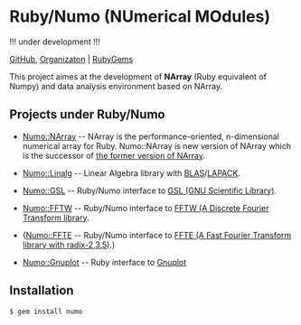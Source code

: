 # Ruby/Numo (NUmerical MOdules)

!!! under development !!!

[GitHub](https://github.com/ruby-numo/numo),
[Organizaton](https://github.com/ruby-numo) |
[RubyGems](https://rubygems.org/gems/numo)

This project aimes at the development of
**NArray** (Ruby equivalent of Numpy) and
data analysis environment based on NArray.

## Projects under Ruby/Numo

* [Numo::NArray](https://github.com/ruby-numo/narray) --
NArray is the performance-oriented, n-dimensional numerical array for Ruby.
Numo::NArray is new version of NArray which is the successor of
[the former version of NArray](https://github.com/masa16/narray).

* [Numo::Linalg](https://github.com/ruby-numo/linalg) --
Linear Algebra library with [BLAS](http://www.netlib.org/blas/)/[LAPACK](http://www.netlib.org/lapack/).

* [Numo::GSL](https://github.com/ruby-numo/gsl) --
Ruby/Numo interface to [GSL (GNU Scientific Library)](http://www.gnu.org/software/gsl/).

* [Numo::FFTW](https://github.com/ruby-numo/fftw) --
Ruby/Numo interface to [FFTW (A Discrete Fourier Transform library](http://www.fftw.org/).

* ([Numo::FFTE](https://github.com/ruby-numo/ffte) --
Ruby/Numo interface to [FFTE (A Fast Fourier Transform library with radix-2,3,5)](http://www.ffte.jp/).)

* [Numo::Gnuplot](https://github.com/ruby-numo/gnuplot) --
Ruby interface to [Gnuplot](http://www.gnuplot.info/)

## Installation

```shell
$ gem install numo
```
